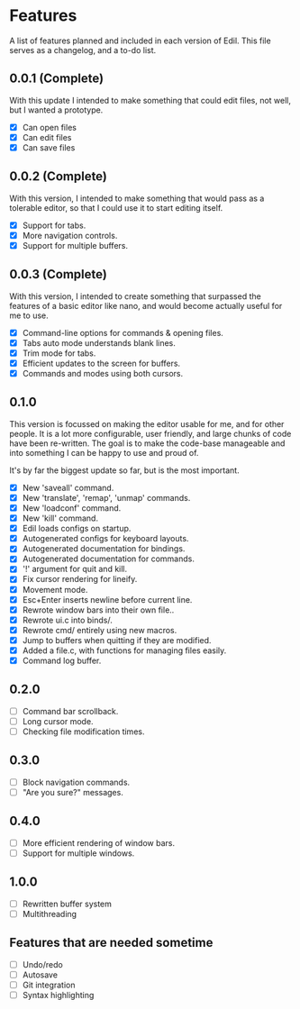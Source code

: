 Features
========

A list of features planned and included in each version of Edil. This file
serves as a changelog, and a to-do list.

0.0.1 (Complete)
----------------

With this update I intended to make something that could edit files, not
well, but I wanted a prototype.

- [x] Can open files
- [x] Can edit files
- [x] Can save files

0.0.2 (Complete)
----------------

With this version, I intended to make something that would pass as a
tolerable editor, so that I could use it to start editing itself.

- [x] Support for tabs.
- [x] More navigation controls.
- [x] Support for multiple buffers.

0.0.3 (Complete)
----------------

With this version, I intended to create something that surpassed the
features of a basic editor like nano, and would become actually useful
for me to use.

- [x] Command-line options for commands & opening files.
- [x] Tabs auto mode understands blank lines.
- [x] Trim mode for tabs.
- [x] Efficient updates to the screen for buffers.
- [x] Commands and modes using both cursors.

0.1.0
-----

This version is focussed on making the editor usable for me, and for
other people. It is a lot more configurable, user friendly, and large
chunks of code have been re-written. The goal is to make the code-base
manageable and into something I can be happy to use and proud of.

It's by far the biggest update so far, but is the most important.

- [x] New 'saveall' command.
- [x] New 'translate', 'remap', 'unmap' commands.
- [x] New 'loadconf' command.
- [x] New 'kill' command.
- [x] Edil loads configs on startup.
- [x] Autogenerated configs for keyboard layouts.
- [x] Autogenerated documentation for bindings.
- [x] Autogenerated documentation for commands.
- [x] '!' argument for quit and kill.
- [x] Fix cursor rendering for lineify.
- [x] Movement mode.
- [x] Esc+Enter inserts newline before current line.
- [x] Rewrote window bars into their own file..
- [x] Rewrote ui.c into binds/.
- [x] Rewrote cmd/ entirely using new macros.
- [x] Jump to buffers when quitting if they are modified.
- [x] Added a file.c, with functions for managing files easily.
- [x] Command log buffer.

0.2.0
-----

- [ ] Command bar scrollback.
- [ ] Long cursor mode.
- [ ] Checking file modification times.

0.3.0
-----

- [ ] Block navigation commands.
- [ ] "Are you sure?" messages.

0.4.0
-----

- [ ] More efficient rendering of window bars.
- [ ] Support for multiple windows.

1.0.0
-----

- [ ] Rewritten buffer system
- [ ] Multithreading

Features that are needed sometime
---------------------------------

- [ ] Undo/redo
- [ ] Autosave
- [ ] Git integration
- [ ] Syntax highlighting
